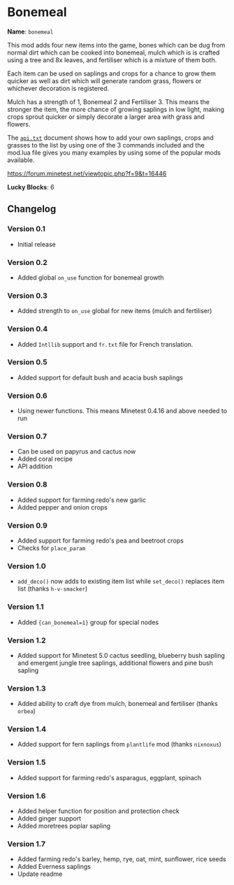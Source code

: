 # Bonemeal

**Name**: `bonemeal`

This mod adds four new items into the game, bones which can be dug from normal
dirt which can be cooked into bonemeal, mulch which is is crafted using a tree
and 8x leaves, and fertiliser which is a mixture of them both.

Each item can be used on saplings and crops for a chance to grow them quicker
as well as dirt which will generate random grass, flowers or whichever
decoration is registered.

Mulch has a strength of 1, Bonemeal 2 and Fertiliser 3. This means the stronger
the item, the more chance of growing saplings in low light, making crops sprout
quicker or simply decorate a larger area with grass and flowers.

The [`api.txt`](https://notabug.org/TenPlus1/bonemeal/src/master/api.txt)
document shows how to add your own saplings, crops and grasses to the list by
using one of the 3 commands included and the mod.lua file gives you many
examples by using some of the popular mods available.

https://forum.minetest.net/viewtopic.php?f=9&t=16446

**Lucky Blocks**: 6

## Changelog

### Version 0.1

* Initial release

### Version 0.2

* Added global `on_use` function for bonemeal growth

### Version 0.3

* Added strength to `on_use` global for new items (mulch and fertiliser)

### Version 0.4

* Added `Intllib` support and `fr.txt` file for French translation.

### Version 0.5

* Added support for default bush and acacia bush saplings

### Version 0.6

* Using newer functions. This means Minetest 0.4.16 and above needed to run

### Version 0.7

* Can be used on papyrus and cactus now
* Added coral recipe
* API addition

### Version 0.8

* Added support for farming redo's new garlic
* Added pepper and onion crops

### Version 0.9

* Added support for farming redo's pea and beetroot crops
* Checks for `place_param`

### Version 1.0

* `add_deco()` now adds to existing item list while `set_deco()` replaces item
  list (thanks `h-v-smacker`)

### Version 1.1

* Added `{can_bonemeal=1}` group for special nodes

### Version 1.2

* Added support for Minetest 5.0 cactus seedling, blueberry bush sapling and
  emergent jungle tree saplings, additional flowers and pine bush sapling

### Version 1.3

* Added ability to craft dye from mulch, bonemeal and fertiliser (thanks
  `orbea`)

### Version 1.4

* Added support for fern saplings from `plantlife` mod (thanks `nixnoxus`)

### Version 1.5

* Added support for farming redo's asparagus, eggplant, spinach

### Version 1.6

* Added helper function for position and protection check
* Added ginger support
* Added moretrees poplar sapling

### Version 1.7

* Added farming redo's barley, hemp, rye, oat, mint, sunflower, rice seeds
* Added Everness saplings
* Update readme
